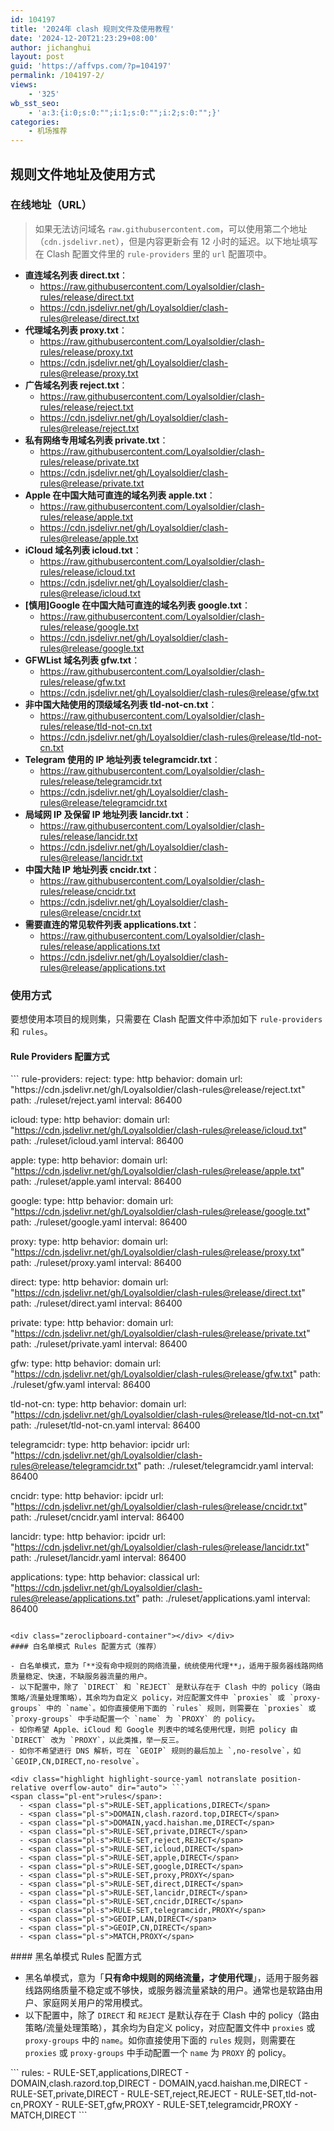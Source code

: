 ```yaml
---
id: 104197
title: '2024年 clash 规则文件及使用教程'
date: '2024-12-20T21:23:29+08:00'
author: jichanghui
layout: post
guid: 'https://affvps.com/?p=104197'
permalink: /104197-2/
views:
    - '325'
wb_sst_seo:
    - 'a:3:{i:0;s:0:"";i:1;s:0:"";i:2;s:0:"";}'
categories:
    - 机场推荐
---
```


## 规则文件地址及使用方式

### 在线地址（URL）

> 如果无法访问域名 `raw.githubusercontent.com`，可以使用第二个地址（`cdn.jsdelivr.net`），但是内容更新会有 12 小时的延迟。以下地址填写在 Clash 配置文件里的 `rule-providers` 里的 `url` 配置项中。

- **直连域名列表 direct.txt**： 
    - <https://raw.githubusercontent.com/Loyalsoldier/clash-rules/release/direct.txt>
    - <https://cdn.jsdelivr.net/gh/Loyalsoldier/clash-rules@release/direct.txt>
- **代理域名列表 proxy.txt**： 
    - <https://raw.githubusercontent.com/Loyalsoldier/clash-rules/release/proxy.txt>
    - <https://cdn.jsdelivr.net/gh/Loyalsoldier/clash-rules@release/proxy.txt>
- **广告域名列表 reject.txt**： 
    - <https://raw.githubusercontent.com/Loyalsoldier/clash-rules/release/reject.txt>
    - <https://cdn.jsdelivr.net/gh/Loyalsoldier/clash-rules@release/reject.txt>
- **私有网络专用域名列表 private.txt**： 
    - <https://raw.githubusercontent.com/Loyalsoldier/clash-rules/release/private.txt>
    - <https://cdn.jsdelivr.net/gh/Loyalsoldier/clash-rules@release/private.txt>
- **Apple 在中国大陆可直连的域名列表 apple.txt**： 
    - <https://raw.githubusercontent.com/Loyalsoldier/clash-rules/release/apple.txt>
    - <https://cdn.jsdelivr.net/gh/Loyalsoldier/clash-rules@release/apple.txt>
- **iCloud 域名列表 icloud.txt**： 
    - <https://raw.githubusercontent.com/Loyalsoldier/clash-rules/release/icloud.txt>
    - <https://cdn.jsdelivr.net/gh/Loyalsoldier/clash-rules@release/icloud.txt>
- **\[慎用\]Google 在中国大陆可直连的域名列表 google.txt**： 
    - <https://raw.githubusercontent.com/Loyalsoldier/clash-rules/release/google.txt>
    - <https://cdn.jsdelivr.net/gh/Loyalsoldier/clash-rules@release/google.txt>
- **GFWList 域名列表 gfw.txt**： 
    - <https://raw.githubusercontent.com/Loyalsoldier/clash-rules/release/gfw.txt>
    - <https://cdn.jsdelivr.net/gh/Loyalsoldier/clash-rules@release/gfw.txt>
- **非中国大陆使用的顶级域名列表 tld-not-cn.txt**： 
    - <https://raw.githubusercontent.com/Loyalsoldier/clash-rules/release/tld-not-cn.txt>
    - <https://cdn.jsdelivr.net/gh/Loyalsoldier/clash-rules@release/tld-not-cn.txt>
- **Telegram 使用的 IP 地址列表 telegramcidr.txt**： 
    - <https://raw.githubusercontent.com/Loyalsoldier/clash-rules/release/telegramcidr.txt>
    - <https://cdn.jsdelivr.net/gh/Loyalsoldier/clash-rules@release/telegramcidr.txt>
- **局域网 IP 及保留 IP 地址列表 lancidr.txt**： 
    - <https://raw.githubusercontent.com/Loyalsoldier/clash-rules/release/lancidr.txt>
    - <https://cdn.jsdelivr.net/gh/Loyalsoldier/clash-rules@release/lancidr.txt>
- **中国大陆 IP 地址列表 cncidr.txt**： 
    - <https://raw.githubusercontent.com/Loyalsoldier/clash-rules/release/cncidr.txt>
    - <https://cdn.jsdelivr.net/gh/Loyalsoldier/clash-rules@release/cncidr.txt>
- **需要直连的常见软件列表 applications.txt**： 
    - <https://raw.githubusercontent.com/Loyalsoldier/clash-rules/release/applications.txt>
    - <https://cdn.jsdelivr.net/gh/Loyalsoldier/clash-rules@release/applications.txt>
 
### 使用方式

要想使用本项目的规则集，只需要在 Clash 配置文件中添加如下 `rule-providers` 和 `rules`。

#### Rule Providers 配置方式

<div class="highlight highlight-source-yaml notranslate position-relative overflow-auto" dir="auto"> ```
<span class="pl-ent">rule-providers</span>:
  <span class="pl-ent">reject</span>:
    <span class="pl-ent">type</span>: <span class="pl-s">http</span>
    <span class="pl-ent">behavior</span>: <span class="pl-s">domain</span>
    <span class="pl-ent">url</span>: <span class="pl-s"><span class="pl-pds">"</span>https://cdn.jsdelivr.net/gh/Loyalsoldier/clash-rules@release/reject.txt<span class="pl-pds">"</span></span>
    <span class="pl-ent">path</span>: <span class="pl-s">./ruleset/reject.yaml</span>
    <span class="pl-ent">interval</span>: <span class="pl-c1">86400</span>

  <span class="pl-ent">icloud</span>:
    <span class="pl-ent">type</span>: <span class="pl-s">http</span>
    <span class="pl-ent">behavior</span>: <span class="pl-s">domain</span>
    <span class="pl-ent">url</span>: <span class="pl-s"><span class="pl-pds">"</span>https://cdn.jsdelivr.net/gh/Loyalsoldier/clash-rules@release/icloud.txt<span class="pl-pds">"</span></span>
    <span class="pl-ent">path</span>: <span class="pl-s">./ruleset/icloud.yaml</span>
    <span class="pl-ent">interval</span>: <span class="pl-c1">86400</span>

  <span class="pl-ent">apple</span>:
    <span class="pl-ent">type</span>: <span class="pl-s">http</span>
    <span class="pl-ent">behavior</span>: <span class="pl-s">domain</span>
    <span class="pl-ent">url</span>: <span class="pl-s"><span class="pl-pds">"</span>https://cdn.jsdelivr.net/gh/Loyalsoldier/clash-rules@release/apple.txt<span class="pl-pds">"</span></span>
    <span class="pl-ent">path</span>: <span class="pl-s">./ruleset/apple.yaml</span>
    <span class="pl-ent">interval</span>: <span class="pl-c1">86400</span>

  <span class="pl-ent">google</span>:
    <span class="pl-ent">type</span>: <span class="pl-s">http</span>
    <span class="pl-ent">behavior</span>: <span class="pl-s">domain</span>
    <span class="pl-ent">url</span>: <span class="pl-s"><span class="pl-pds">"</span>https://cdn.jsdelivr.net/gh/Loyalsoldier/clash-rules@release/google.txt<span class="pl-pds">"</span></span>
    <span class="pl-ent">path</span>: <span class="pl-s">./ruleset/google.yaml</span>
    <span class="pl-ent">interval</span>: <span class="pl-c1">86400</span>

  <span class="pl-ent">proxy</span>:
    <span class="pl-ent">type</span>: <span class="pl-s">http</span>
    <span class="pl-ent">behavior</span>: <span class="pl-s">domain</span>
    <span class="pl-ent">url</span>: <span class="pl-s"><span class="pl-pds">"</span>https://cdn.jsdelivr.net/gh/Loyalsoldier/clash-rules@release/proxy.txt<span class="pl-pds">"</span></span>
    <span class="pl-ent">path</span>: <span class="pl-s">./ruleset/proxy.yaml</span>
    <span class="pl-ent">interval</span>: <span class="pl-c1">86400</span>

  <span class="pl-ent">direct</span>:
    <span class="pl-ent">type</span>: <span class="pl-s">http</span>
    <span class="pl-ent">behavior</span>: <span class="pl-s">domain</span>
    <span class="pl-ent">url</span>: <span class="pl-s"><span class="pl-pds">"</span>https://cdn.jsdelivr.net/gh/Loyalsoldier/clash-rules@release/direct.txt<span class="pl-pds">"</span></span>
    <span class="pl-ent">path</span>: <span class="pl-s">./ruleset/direct.yaml</span>
    <span class="pl-ent">interval</span>: <span class="pl-c1">86400</span>

  <span class="pl-ent">private</span>:
    <span class="pl-ent">type</span>: <span class="pl-s">http</span>
    <span class="pl-ent">behavior</span>: <span class="pl-s">domain</span>
    <span class="pl-ent">url</span>: <span class="pl-s"><span class="pl-pds">"</span>https://cdn.jsdelivr.net/gh/Loyalsoldier/clash-rules@release/private.txt<span class="pl-pds">"</span></span>
    <span class="pl-ent">path</span>: <span class="pl-s">./ruleset/private.yaml</span>
    <span class="pl-ent">interval</span>: <span class="pl-c1">86400</span>

  <span class="pl-ent">gfw</span>:
    <span class="pl-ent">type</span>: <span class="pl-s">http</span>
    <span class="pl-ent">behavior</span>: <span class="pl-s">domain</span>
    <span class="pl-ent">url</span>: <span class="pl-s"><span class="pl-pds">"</span>https://cdn.jsdelivr.net/gh/Loyalsoldier/clash-rules@release/gfw.txt<span class="pl-pds">"</span></span>
    <span class="pl-ent">path</span>: <span class="pl-s">./ruleset/gfw.yaml</span>
    <span class="pl-ent">interval</span>: <span class="pl-c1">86400</span>

  <span class="pl-ent">tld-not-cn</span>:
    <span class="pl-ent">type</span>: <span class="pl-s">http</span>
    <span class="pl-ent">behavior</span>: <span class="pl-s">domain</span>
    <span class="pl-ent">url</span>: <span class="pl-s"><span class="pl-pds">"</span>https://cdn.jsdelivr.net/gh/Loyalsoldier/clash-rules@release/tld-not-cn.txt<span class="pl-pds">"</span></span>
    <span class="pl-ent">path</span>: <span class="pl-s">./ruleset/tld-not-cn.yaml</span>
    <span class="pl-ent">interval</span>: <span class="pl-c1">86400</span>

  <span class="pl-ent">telegramcidr</span>:
    <span class="pl-ent">type</span>: <span class="pl-s">http</span>
    <span class="pl-ent">behavior</span>: <span class="pl-s">ipcidr</span>
    <span class="pl-ent">url</span>: <span class="pl-s"><span class="pl-pds">"</span>https://cdn.jsdelivr.net/gh/Loyalsoldier/clash-rules@release/telegramcidr.txt<span class="pl-pds">"</span></span>
    <span class="pl-ent">path</span>: <span class="pl-s">./ruleset/telegramcidr.yaml</span>
    <span class="pl-ent">interval</span>: <span class="pl-c1">86400</span>

  <span class="pl-ent">cncidr</span>:
    <span class="pl-ent">type</span>: <span class="pl-s">http</span>
    <span class="pl-ent">behavior</span>: <span class="pl-s">ipcidr</span>
    <span class="pl-ent">url</span>: <span class="pl-s"><span class="pl-pds">"</span>https://cdn.jsdelivr.net/gh/Loyalsoldier/clash-rules@release/cncidr.txt<span class="pl-pds">"</span></span>
    <span class="pl-ent">path</span>: <span class="pl-s">./ruleset/cncidr.yaml</span>
    <span class="pl-ent">interval</span>: <span class="pl-c1">86400</span>

  <span class="pl-ent">lancidr</span>:
    <span class="pl-ent">type</span>: <span class="pl-s">http</span>
    <span class="pl-ent">behavior</span>: <span class="pl-s">ipcidr</span>
    <span class="pl-ent">url</span>: <span class="pl-s"><span class="pl-pds">"</span>https://cdn.jsdelivr.net/gh/Loyalsoldier/clash-rules@release/lancidr.txt<span class="pl-pds">"</span></span>
    <span class="pl-ent">path</span>: <span class="pl-s">./ruleset/lancidr.yaml</span>
    <span class="pl-ent">interval</span>: <span class="pl-c1">86400</span>

  <span class="pl-ent">applications</span>:
    <span class="pl-ent">type</span>: <span class="pl-s">http</span>
    <span class="pl-ent">behavior</span>: <span class="pl-s">classical</span>
    <span class="pl-ent">url</span>: <span class="pl-s"><span class="pl-pds">"</span>https://cdn.jsdelivr.net/gh/Loyalsoldier/clash-rules@release/applications.txt<span class="pl-pds">"</span></span>
    <span class="pl-ent">path</span>: <span class="pl-s">./ruleset/applications.yaml</span>
    <span class="pl-ent">interval</span>: <span class="pl-c1">86400</span>
```

<div class="zeroclipboard-container"></div> </div>
#### 白名单模式 Rules 配置方式（推荐）

- 白名单模式，意为「**没有命中规则的网络流量，统统使用代理**」，适用于服务器线路网络质量稳定、快速，不缺服务器流量的用户。
- 以下配置中，除了 `DIRECT` 和 `REJECT` 是默认存在于 Clash 中的 policy（路由策略/流量处理策略），其余均为自定义 policy，对应配置文件中 `proxies` 或 `proxy-groups` 中的 `name`。如你直接使用下面的 `rules` 规则，则需要在 `proxies` 或 `proxy-groups` 中手动配置一个 `name` 为 `PROXY` 的 policy。
- 如你希望 Apple、iCloud 和 Google 列表中的域名使用代理，则把 policy 由 `DIRECT` 改为 `PROXY`，以此类推，举一反三。
- 如你不希望进行 DNS 解析，可在 `GEOIP` 规则的最后加上 `,no-resolve`，如 `GEOIP,CN,DIRECT,no-resolve`。
 
<div class="highlight highlight-source-yaml notranslate position-relative overflow-auto" dir="auto"> ```
<span class="pl-ent">rules</span>:
  - <span class="pl-s">RULE-SET,applications,DIRECT</span>
  - <span class="pl-s">DOMAIN,clash.razord.top,DIRECT</span>
  - <span class="pl-s">DOMAIN,yacd.haishan.me,DIRECT</span>
  - <span class="pl-s">RULE-SET,private,DIRECT</span>
  - <span class="pl-s">RULE-SET,reject,REJECT</span>
  - <span class="pl-s">RULE-SET,icloud,DIRECT</span>
  - <span class="pl-s">RULE-SET,apple,DIRECT</span>
  - <span class="pl-s">RULE-SET,google,DIRECT</span>
  - <span class="pl-s">RULE-SET,proxy,PROXY</span>
  - <span class="pl-s">RULE-SET,direct,DIRECT</span>
  - <span class="pl-s">RULE-SET,lancidr,DIRECT</span>
  - <span class="pl-s">RULE-SET,cncidr,DIRECT</span>
  - <span class="pl-s">RULE-SET,telegramcidr,PROXY</span>
  - <span class="pl-s">GEOIP,LAN,DIRECT</span>
  - <span class="pl-s">GEOIP,CN,DIRECT</span>
  - <span class="pl-s">MATCH,PROXY</span>
```

 </div>#### 黑名单模式 Rules 配置方式

- 黑名单模式，意为「**只有命中规则的网络流量，才使用代理**」，适用于服务器线路网络质量不稳定或不够快，或服务器流量紧缺的用户。通常也是软路由用户、家庭网关用户的常用模式。
- 以下配置中，除了 `DIRECT` 和 `REJECT` 是默认存在于 Clash 中的 policy（路由策略/流量处理策略），其余均为自定义 policy，对应配置文件中 `proxies` 或 `proxy-groups` 中的 `name`。如你直接使用下面的 `rules` 规则，则需要在 `proxies` 或 `proxy-groups` 中手动配置一个 `name` 为 `PROXY` 的 policy。
 
<div class="highlight highlight-source-yaml notranslate position-relative overflow-auto" dir="auto"> ```
<span class="pl-ent">rules</span>:
  - <span class="pl-s">RULE-SET,applications,DIRECT</span>
  - <span class="pl-s">DOMAIN,clash.razord.top,DIRECT</span>
  - <span class="pl-s">DOMAIN,yacd.haishan.me,DIRECT</span>
  - <span class="pl-s">RULE-SET,private,DIRECT</span>
  - <span class="pl-s">RULE-SET,reject,REJECT</span>
  - <span class="pl-s">RULE-SET,tld-not-cn,PROXY</span>
  - <span class="pl-s">RULE-SET,gfw,PROXY</span>
  - <span class="pl-s">RULE-SET,telegramcidr,PROXY</span>
  - <span class="pl-s">MATCH,DIRECT</span>
```

</div>